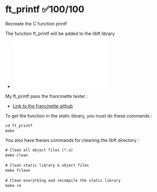 # ft_printf ✅100/100
Recreate the C function printf

The function ft_printf will be added to the libft library
- ![ft_printf subject](en.ft_printf.subject.pdf)
 
My ft_printf pass the francinette tester :
  - [Link to the francinette github](https://github.com/xicodomingues/francinette)

To get the function in the static library, you must do these commands :
```shell
cd ft_printf
make
```

You also have theses commands for cleaning the libft directory :
```shell
# Clean all object files (*.o)
make clean

# Clean static library & object files
make fclean

# Clean everything and recompile the static library
make re
```
